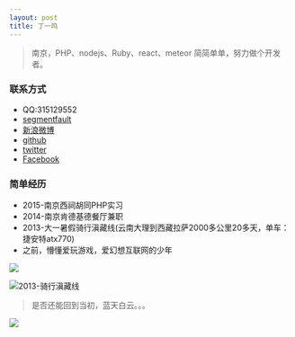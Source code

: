```yaml
---
layout: post
title: 丁一鸣
---
```


> 南京，PHP、nodejs、Ruby、react、meteor
> 简简单单，努力做个开发者。

### 联系方式

* QQ:315129552
* [segmentfault](http://segmentfault.com/u/dingyiming)
* [新浪微博](http://weibo.com/vimdingyiming/profile?rightmod=1&wvr=6&mod=personinfo)
* [github](https://github.com/dingyiming)
* [twitter](https://twitter.com/vimdingyiming)
* [Facebook](https://www.facebook.com/profile.php?id=100009968356554)
 
### 简单经历

* 2015-南京西祠胡同PHP实习
* 2014-南京肯德基德餐厅兼职
* 2013-大一暑假骑行滇藏线(云南大理到西藏拉萨2000多公里20多天，单车：捷安特atx770)
* 之前，懵懂爱玩游戏，爱幻想互联网的少年

![](https://github.com/dingyiming/dingyiming.github.io/blob/master/pics/me1.jpeg?raw=true)

![2013-骑行滇藏线](https://github.com/dingyiming/dingyiming.github.io/blob/master/pics/me2.jpeg?raw=true)

> 是否还能回到当初，蓝天白云。。。

![](https://github.com/dingyiming/dingyiming.github.io/blob/master/pics/me3.png?raw=true)
